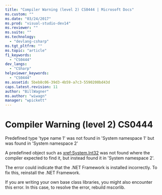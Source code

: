 ```yaml
---
title: "Compiler Warning (level 2) CS0444 | Microsoft Docs"
ms.custom: ""
ms.date: "03/24/2017"
ms.prod: "visual-studio-dev14"
ms.reviewer: ""
ms.suite: ""
ms.technology: 
  - "devlang-csharp"
ms.tgt_pltfrm: ""
ms.topic: "article"
f1_keywords: 
  - "CS0444"
dev_langs: 
  - "CSharp"
helpviewer_keywords: 
  - "CS0444"
ms.assetid: 5beb8c06-39d3-4b59-a7c3-5590200bd43d
caps.latest.revision: 11
author: "BillWagner"
ms.author: "wiwagn"
manager: "wpickett"
---
```

# Compiler Warning (level 2) CS0444
Predefined type 'type name 1' was not found in 'System namespace 1' but was found in 'System namespace 2'  
  
 A predefined object such as <xref:System.Int32> was not found where the compiler expected to find it, but instead found it in 'System namespace 2'.  
  
 The error could indicate that the .NET Framework is installed incorrectly. To fix this, reinstall the .NET Framework.  
  
 If you are writing your own base class libraries, you might also encounter this error. In this case, to resolve the error, rebuild mscorlib.